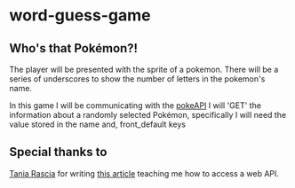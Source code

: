 # word-guess-game

## Who's that Pokémon?!

The player will be presented with the sprite of a pokemon. There will be a series of underscores to show the number of letters in the pokemon's name.

In this game I will be communicating with the [pokeAPI](https://pokeapi.co/docs/v2.html)
I will 'GET' the information about a randomly selected Pokémon, specifically I will need the value stored in the name and, front_default keys

## Special thanks to

[Tania Rascia](https://twitter.com/taniarascia) for writing [this article](https://www.taniarascia.com/how-to-connect-to-an-api-with-javascript/) teaching me how to access a web API.

